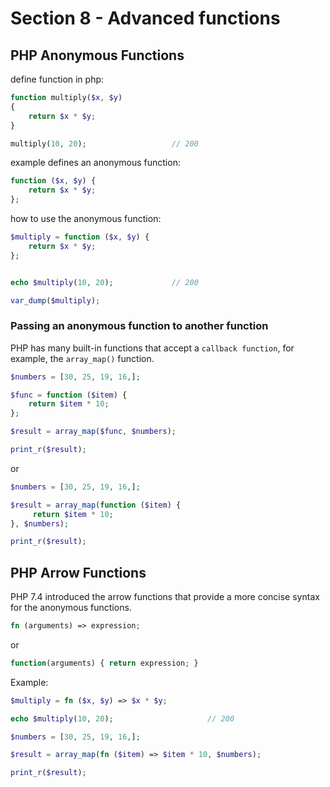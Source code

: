 # Section 8 - Advanced functions

## PHP Anonymous Functions

define function in php:

```php
function multiply($x, $y)
{
	return $x * $y;
}

multiply(10, 20);					// 200
```

example defines an anonymous function:

```php
function ($x, $y) {
	return $x * $y;
};
```

how to use the anonymous function:

```php
$multiply = function ($x, $y) {
	return $x * $y;
};


echo $multiply(10, 20);				// 200

var_dump($multiply);
```

### Passing an anonymous function to another function

PHP has many built-in functions that accept a `callback function`, for example, the `array_map()` function.

```php
$numbers = [30, 25, 19, 16,];

$func = function ($item) {
    return $item * 10;
};

$result = array_map($func, $numbers);

print_r($result);
```

or 

```php
$numbers = [30, 25, 19, 16,];

$result = array_map(function ($item) {
     return $item * 10;
}, $numbers);

print_r($result);
```

## PHP Arrow Functions 

PHP 7.4 introduced the arrow functions that provide a more concise syntax for the anonymous functions.

```php
fn (arguments) => expression;
```

or 

```php
function(arguments) { return expression; }
```

Example:

```php
$multiply = fn ($x, $y) => $x * $y;

echo $multiply(10, 20);						// 200
```

```php
$numbers = [30, 25, 19, 16,];

$result = array_map(fn ($item) => $item * 10, $numbers);

print_r($result);
```
